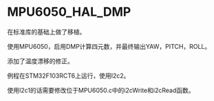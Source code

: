 # MPU6050_HAL_DMP
在标准库的基础上做了移植。

使用MPU6050，启用DMP计算四元数，并最终输出YAW，PITCH，ROLL。

添加了温度漂移的修正。

例程在STM32F103RCT6上运行，使用I2c2。

使用I2c1的话需要修改位于MPU6050.c中的i2cWrite和i2cRead函数。
